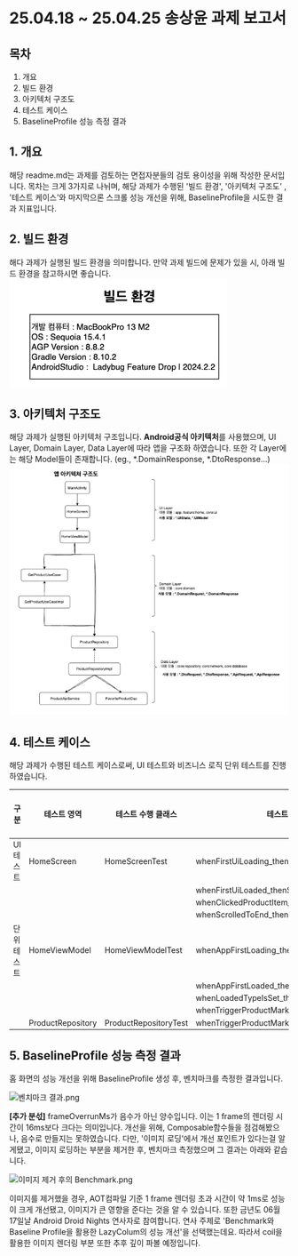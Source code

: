 # 25.04.18 ~ 25.04.25 송상윤 과제 보고서

## 목차
1. 개요
2. 빌드 환경
3. 아키텍처 구조도
4. 테스트 케이스
5. BaselineProfile 성능 측정 결과


## 1. 개요
해당 readme.md는 과제를 검토하는 면접자분들의 검토 용이성을 위해 작성한 문서입니다. 목차는 크게 3가지로 나뉘며, 해당 과제가 수행된 '빌드 환경', '아키텍처 구조도'
, '테스트 케이스'와 마지막으론 스크롤 성능 개선을 위해, BaselineProfile을 시도한 결과 지표입니다.

## 2. 빌드 환경
해다 과제가 실행된 빌드 환경을 의미합니다. 만약 과제 빌드에 문제가 있을 시, 아래 빌드 환경을 참고하시면 좋습니다.
![빌드 환경.png](readme-image/%EB%B9%8C%EB%93%9C%20%ED%99%98%EA%B2%BD.png)

## 3. 아키텍처 구조도
해당 과제가 실행된 아키텍처 구조입니다. **Android공식 아키텍처**를 사용했으며, UI Layer, Domain Layer, Data Layer에 따라 앱을 구조화 하였습니다.
또한 각 Layer에는 해당 Model들이 존재합니다. (eg., *.DomainResponse, *.DtoResponse...)
![아키텍처 구조도.png](readme-image/%EC%95%84%ED%82%A4%ED%85%8D%EC%B2%98%20%EA%B5%AC%EC%A1%B0%EB%8F%84.png)

## 4. 테스트 케이스
해당 과제가 수행된 테스트 케이스로써, UI 테스트와 비즈니스 로직 단위 테스트를 진행하였습니다.

| 구분     | 테스트 영역            | 테스트 수행 클래스            | 테스트 메서드                                      | 통과 여부 |
|--------|-------------------|-----------------------|----------------------------------------------|-------|
| UI 테스트 | HomeScreen        | HomeScreenTest        | whenFirstUiLoading_thenShowNoneTypeUi        | o     |
|        |                   |                       | whenFirstUiLoaded_thenShowLoadedTypeUi       | o     |
|        |                   |                       | whenClickedProductItem_thenChangeMarkedState | o     |
|        |                   |                       | whenScrolledToEnd_thenLoadNextPage           | o     |
| 단위 테스트 | HomeViewModel     | HomeViewModelTest     | whenAppFirstLoading_thenSetNoneType          | o     |
|        |                   |                       | whenAppFirstLoaded_thenSetLoadedType         | o     |
|        |                   |                       | whenLoadedTypeIsSet_thenItemsIsAtLeastOne    | o     |
|        |                   |                       | whenTriggerProductMark_thenChangeState       | o     |
|        | ProductRepository | ProductRepositoryTest | whenTriggerProductMark_thenChangeState       | o     |

## 5. BaselineProfile 성능 측정 결과
홈 화면의 성능 개선을 위해 BaselineProfile 생성 후, 벤치마크를 측정한 결과입니다.

![벤치마크 결과.png](readme-image/%E1%84%87%E1%85%A6%E1%86%AB%E1%84%8E%E1%85%B5%E1%84%86%E1%85%A1%E1%84%8F%E1%85%B3%20%E1%84%80%E1%85%A7%E1%86%AF%E1%84%80%E1%85%AA.png)

**[추가 분섟]**
frameOverrunMs가 음수가 아닌 양수입니다. 이는 1 frame의 렌더링 시간이 16ms보다 크다는 의미입니다. 개선을 위해, Composable함수들을 점검해봤으나,
음수로 만들지는 못하였습니다. 다만, '이미지 로딩'에서 개선 포인트가 있다는걸 알게됐고, 이미지 로딩하는 부분을 제거한 후, 벤치마크 측정했으며 그 결과는 아래와 같습니다.

![이미지 제거 후의 Benchmark.png](readme-image/%E1%84%8B%E1%85%B5%E1%84%86%E1%85%B5%E1%84%8C%E1%85%B5%20%E1%84%8C%E1%85%A6%E1%84%80%E1%85%A5%20%E1%84%92%E1%85%AE%E1%84%8B%E1%85%B4%20Benchmark.png)

이미지를 제거했을 경우, AOT컴파일 기준 1 frame 렌더링 초과 시간이 약 1ms로 성능이 크게 개선됐고, 이미지가 큰 영향을 준다는 것을 알 수 있습니다. 
또한 금년도 06월 17일날 Android Droid Nights 연사자로 참여합니다. 연사 주제로 'Benchmark와 Baseline Profile을 활용한 LazyColum의 성능 개선'을 선택했는데요. 
따라서 coil을 활용한 이미지 렌더링 부분 또한 추후 깊이 파볼 예정입니다.
